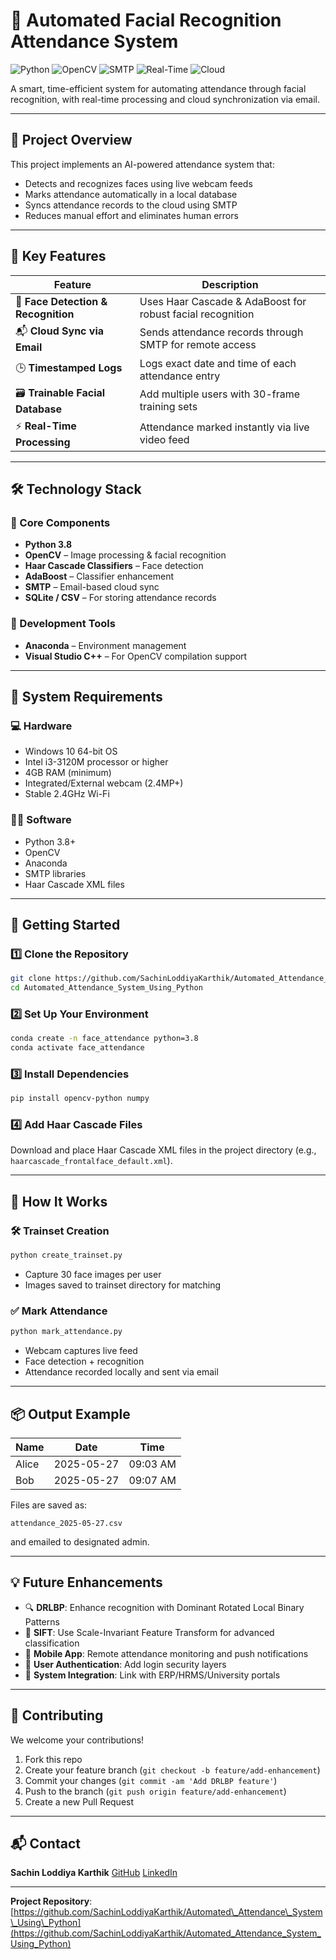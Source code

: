 
# 🤖 Automated Facial Recognition Attendance System

![Python](https://img.shields.io/badge/Python-3.8-blue?logo=python&logoColor=white)
![OpenCV](https://img.shields.io/badge/OpenCV-vision-green?logo=opencv&logoColor=white)
![SMTP](https://img.shields.io/badge/SMTP-Email%20Sync-orange)
![Real-Time](https://img.shields.io/badge/Real--Time-Processing-red)
![Cloud](https://img.shields.io/badge/Cloud-Sync-blueviolet)

A smart, time-efficient system for automating attendance through facial recognition, with real-time processing and cloud synchronization via email.

---

## 📌 Project Overview

This project implements an AI-powered attendance system that:
- Detects and recognizes faces using live webcam feeds
- Marks attendance automatically in a local database
- Syncs attendance records to the cloud using SMTP
- Reduces manual effort and eliminates human errors

---

## 🎯 Key Features

| Feature | Description |
|--------|-------------|
| 🎥 **Face Detection & Recognition** | Uses Haar Cascade & AdaBoost for robust facial recognition |
| 📬 **Cloud Sync via Email** | Sends attendance records through SMTP for remote access |
| 🕒 **Timestamped Logs** | Logs exact date and time of each attendance entry |
| 🗃️ **Trainable Facial Database** | Add multiple users with 30-frame training sets |
| ⚡ **Real-Time Processing** | Attendance marked instantly via live video feed |

---

## 🛠️ Technology Stack

### 🧠 Core Components
- **Python 3.8**
- **OpenCV** – Image processing & facial recognition
- **Haar Cascade Classifiers** – Face detection
- **AdaBoost** – Classifier enhancement
- **SMTP** – Email-based cloud sync
- **SQLite / CSV** – For storing attendance records

### 🧰 Development Tools
- **Anaconda** – Environment management
- **Visual Studio C++** – For OpenCV compilation support

---

## 🧾 System Requirements

### 💻 Hardware
- Windows 10 64-bit OS
- Intel i3-3120M processor or higher
- 4GB RAM (minimum)
- Integrated/External webcam (2.4MP+)
- Stable 2.4GHz Wi-Fi

### 🧑‍💻 Software
- Python 3.8+
- OpenCV
- Anaconda
- SMTP libraries
- Haar Cascade XML files

---

## 🚀 Getting Started

### 1️⃣ Clone the Repository
```bash
git clone https://github.com/SachinLoddiyaKarthik/Automated_Attendance_System_Using_Python.git
cd Automated_Attendance_System_Using_Python
````

### 2️⃣ Set Up Your Environment

```bash
conda create -n face_attendance python=3.8
conda activate face_attendance
```

### 3️⃣ Install Dependencies

```bash
pip install opencv-python numpy
```

### 4️⃣ Add Haar Cascade Files

Download and place Haar Cascade XML files in the project directory (e.g., `haarcascade_frontalface_default.xml`).

---

## 🧪 How It Works

### 🛠️ Trainset Creation

```bash
python create_trainset.py
```

* Capture 30 face images per user
* Images saved to trainset directory for matching

### ✅ Mark Attendance

```bash
python mark_attendance.py
```

* Webcam captures live feed
* Face detection + recognition
* Attendance recorded locally and sent via email

---

## 📦 Output Example

| Name  | Date       | Time     |
| ----- | ---------- | -------- |
| Alice | 2025-05-27 | 09:03 AM |
| Bob   | 2025-05-27 | 09:07 AM |

Files are saved as:

```
attendance_2025-05-27.csv
```

and emailed to designated admin.

---

## 💡 Future Enhancements

* 🔍 **DRLBP**: Enhance recognition with Dominant Rotated Local Binary Patterns
* 🧠 **SIFT**: Use Scale-Invariant Feature Transform for advanced classification
* 📱 **Mobile App**: Remote attendance monitoring and push notifications
* 🔐 **User Authentication**: Add login security layers
* 🏫 **System Integration**: Link with ERP/HRMS/University portals

---

## 🤝 Contributing

We welcome your contributions!

1. Fork this repo
2. Create your feature branch (`git checkout -b feature/add-enhancement`)
3. Commit your changes (`git commit -am 'Add DRLBP feature'`)
4. Push to the branch (`git push origin feature/add-enhancement`)
5. Create a new Pull Request

---

## 📬 Contact

**Sachin Loddiya Karthik**
[GitHub](https://github.com/SachinLoddiyaKarthik)
[LinkedIn](https://www.linkedin.com/in/sachin-lk/)

---

**Project Repository**:
[https://github.com/SachinLoddiyaKarthik/Automated\_Attendance\_System\_Using\_Python](https://github.com/SachinLoddiyaKarthik/Automated_Attendance_System_Using_Python)

